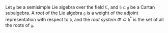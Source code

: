 Let $\mathfrak{g}$ be a semisimple Lie algebra over the field $\mathbb{C}$, and $\mathfrak{h} \subset \mathfrak{g}$ be a Cartan subalgebra. A *root* of the Lie algebra $\mathfrak{g}$ is a weight of the adjoint representation with respect to $\mathfrak{h}$, and the *root system* $\Phi \subset \mathfrak{h}^*$ is the set of all the roots of $\mathfrak{g}$.
